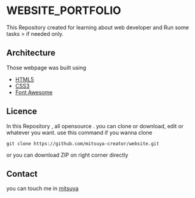 # WEBSITE_PORTFOLIO
This Repository created for learning about web developer and Run some tasks > if needed  only.

## Architecture
Those webpage was built using 
* [HTML5](https://developer.mozilla.org/en-US/docs/Web/HTML)
* [CSS3](https://developer.mozilla.org/en-US/docs/Web/CSS)
* [Font Awesome](https://fontawesome.com)

## Licence
In this Repository , all opensource . you can clone or download, edit or whatever you want.
use this command if you wanna clone 

`git clone https://github.com/mitsuya-creator/website.git`

or you can download ZIP on right corner directly

## Contact
you can touch me in [mitsuya](https://mitsuya-creator.github.io/website/)
